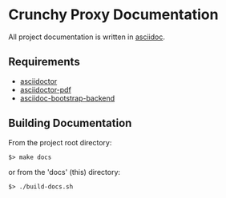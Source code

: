 # Crunchy Proxy Documentation

All project documentation is written in [asciidoc](http://asciidoc.org/).

## Requirements

* [asciidoctor](http://asciidoctor.org/)
* [asciidoctor-pdf](https://github.com/asciidoctor/asciidoctor-pdf)
* [asciidoc-bootstrap-backend](https://github.com/llaville/asciidoc-bootstrap-backend)

## Building Documentation

From the project root directory:

```
$> make docs
```

or from the 'docs' (this) directory:

```
$> ./build-docs.sh
```
